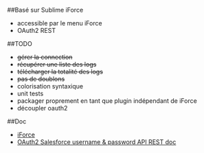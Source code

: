 ##Basé sur Sublime iForce
* accessible par le menu iForce
* OAuth2 REST

##TODO
* ~~gérer la connection~~
* ~~récupérer une liste des logs~~
* ~~télécharger la totalité des logs~~
* ~~pas de doublons~~
* colorisation syntaxique
* unit tests
* packager proprement en tant que plugin indépendant de iForce
* découpler oauth2

##Doc

* [iForce](https://github.com/palaniraja/iForce)
* [OAuth2 Salesforce username & password API REST doc](http://www.salesforce.com/us/developer/docs/api_rest/index_Left.htm#CSHID=intro_understanding_web_server_oauth_flow.htm|StartTopic=Content%2Fintro_understanding_web_server_oauth_flow.htm|SkinName=webhelp)
